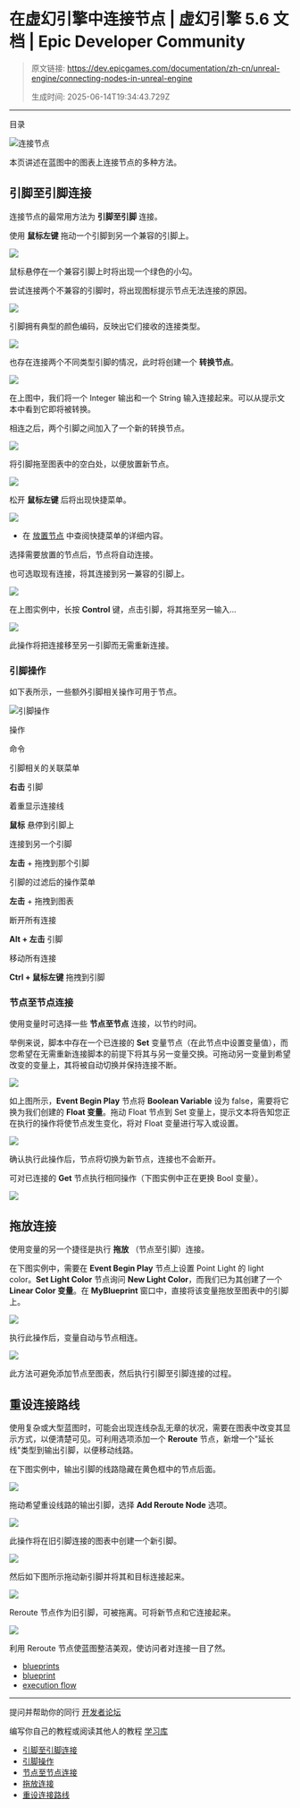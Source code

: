 # 在虚幻引擎中连接节点 | 虚幻引擎 5.6 文档 | Epic Developer Community

> 原文链接: https://dev.epicgames.com/documentation/zh-cn/unreal-engine/connecting-nodes-in-unreal-engine
> 
> 生成时间: 2025-06-14T19:34:43.729Z

---

目录

![连接节点](https://dev.epicgames.com/community/api/documentation/image/92da33e1-2fdb-4ee5-b852-9d1ac971cbd6?resizing_type=fill&width=1920&height=335)

本页讲述在蓝图中的图表上连接节点的多种方法。

## 引脚至引脚连接

连接节点的最常用方法为 **引脚至引脚** 连接。

使用 **鼠标左键** 拖动一个引脚到另一个兼容的引脚上。

![](https://d1iv7db44yhgxn.cloudfront.net/documentation/images/6fbbc70f-e7d8-40de-aec9-5972c4183ec9/connectingnodes1.png)

鼠标悬停在一个兼容引脚上时将出现一个绿色的小勾。

尝试连接两个不兼容的引脚时，将出现图标提示节点无法连接的原因。

![](https://d1iv7db44yhgxn.cloudfront.net/documentation/images/c541004d-9614-4993-be1f-7018799669c8/noncompatible.png)

引脚拥有典型的颜色编码，反映出它们接收的连接类型。

![](https://d1iv7db44yhgxn.cloudfront.net/documentation/images/4c3c54aa-21cc-4590-bf27-ae6417d89c70/colorcoded.png)

也存在连接两个不同类型引脚的情况，此时将创建一个 **转换节点**。

![](https://d1iv7db44yhgxn.cloudfront.net/documentation/images/b9ea8ad8-3630-4595-896c-5cae1ab02b75/conversionnode1.png)

在上图中，我们将一个 Integer 输出和一个 String 输入连接起来。可以从提示文本中看到它即将被转换。

相连之后，两个引脚之间加入了一个新的转换节点。

![](https://d1iv7db44yhgxn.cloudfront.net/documentation/images/d99ba86e-6958-4608-92a8-9bb72bb8c5a1/conversionnode2.png)

将引脚拖至图表中的空白处，以便放置新节点。

![](https://d1iv7db44yhgxn.cloudfront.net/documentation/images/5ace68dc-2a52-4932-ad5a-b1b44a35466c/placenodenode.png)

松开 **鼠标左键** 后将出现快捷菜单。

![](https://d1iv7db44yhgxn.cloudfront.net/documentation/images/313d621d-6181-4fbf-9ec7-affeb4b152f4/dragoffnode.png)

-   在 [放置节点](/documentation/zh-cn/unreal-engine/placing-nodes-in-unreal-engine) 中查阅快捷菜单的详细内容。

选择需要放置的节点后，节点将自动连接。

也可选取现有连接，将其连接到另一兼容的引脚上。

![](https://d1iv7db44yhgxn.cloudfront.net/documentation/images/2d3a8aa3-ab5c-4c9f-aeba-c855debd6dd4/movingwires1.png)

在上图实例中，长按 **Control** 键，点击引脚，将其拖至另一输入...

![](https://d1iv7db44yhgxn.cloudfront.net/documentation/images/617e2ec3-5f57-4f9f-9f11-1170cdf087ac/movingwires2.png)

此操作将把连接移至另一引脚而无需重新连接。

### 引脚操作

如下表所示，一些额外引脚相关操作可用于节点。

![引脚操作](https://d1iv7db44yhgxn.cloudfront.net/documentation/images/78fb2c05-9141-43c1-b4d1-977aaaecaf49/pinactions.png)

操作

命令

引脚相关的关联菜单

**右击** 引脚

着重显示连接线

**鼠标** 悬停到引脚上

连接到另一个引脚

**左击** + 拖拽到那个引脚

引脚的过滤后的操作菜单

**左击** + 拖拽到图表

断开所有连接

**Alt + 左击** 引脚

移动所有连接

**Ctrl + 鼠标左键** 拖拽到引脚

### 节点至节点连接

使用变量时可选择一些 **节点至节点** 连接，以节约时间。

举例来说，脚本中存在一个已连接的 **Set** 变量节点（在此节点中设置变量值），而您希望在无需重新连接脚本的前提下将其与另一变量交换。可拖动另一变量到希望改变的变量上，其将被自动切换并保持连接不断。

![](https://d1iv7db44yhgxn.cloudfront.net/documentation/images/b35483fd-715f-4be6-844a-0326154d7f06/nodetonode1.png)

如上图所示，**Event Begin Play** 节点将 **Boolean Variable** 设为 false，需要将它换为我们创建的 **Float 变量**。拖动 Float 节点到 Set 变量上，提示文本将告知您正在执行的操作将使节点发生变化，将对 Float 变量进行写入或设置。

![](https://d1iv7db44yhgxn.cloudfront.net/documentation/images/11df3e24-8814-4ce9-8c47-8879bd4448d7/nodetonode2.png)

确认执行此操作后，节点将切换为新节点，连接也不会断开。

可对已连接的 **Get** 节点执行相同操作（下图实例中正在更换 Bool 变量）。

![](https://d1iv7db44yhgxn.cloudfront.net/documentation/images/293adb30-490e-48ab-b7c4-b5462a437691/nodetonode3.png)

## 拖放连接

使用变量的另一个捷径是执行 **拖放** （节点至引脚）连接。

在下图实例中，需要在 **Event Begin Play** 节点上设置 Point Light 的 light color。**Set Light Color** 节点询问 **New Light Color**，而我们已为其创建了一个 **Linear Color 变量**。在 **MyBlueprint** 窗口中，直接将该变量拖放至图表中的引脚上。

![](https://d1iv7db44yhgxn.cloudfront.net/documentation/images/49ef0888-b9b0-4200-ba34-9f8641f202ac/nodetonode5.png)

执行此操作后，变量自动与节点相连。

![](https://d1iv7db44yhgxn.cloudfront.net/documentation/images/fc484696-6855-4dae-9a84-4b7c2708fc71/nodetonode6.png)

此方法可避免添加节点至图表，然后执行引脚至引脚连接的过程。

## 重设连接路线

使用复杂或大型蓝图时，可能会出现连线杂乱无章的状况，需要在图表中改变其显示方式，以便清楚可见。可利用选项添加一个 **Reroute** 节点，新增一个"延长线"类型到输出引脚，以便移动线路。

在下图实例中，输出引脚的线路隐藏在黄色框中的节点后面。

![](https://d1iv7db44yhgxn.cloudfront.net/documentation/images/2f690af5-3d1b-48b1-ba81-d8448e900368/reroute1.png)

拖动希望重设线路的输出引脚，选择 **Add Reroute Node** 选项。

![](https://d1iv7db44yhgxn.cloudfront.net/documentation/images/11dbc764-8817-4ce0-addb-90e23ae8d792/reroute2.png)

此操作将在旧引脚连接的图表中创建一个新引脚。

![](https://d1iv7db44yhgxn.cloudfront.net/documentation/images/22d555fe-d79b-4346-968c-24b5bcd14255/reroute3.png)

然后如下图所示拖动新引脚并将其和目标连接起来。

![](https://d1iv7db44yhgxn.cloudfront.net/documentation/images/f4d37306-ef66-412c-896b-9a8126d8124d/reroute4.png)

Reroute 节点作为旧引脚，可被拖离。可将新节点和它连接起来。

![](https://d1iv7db44yhgxn.cloudfront.net/documentation/images/6f2fa606-1363-4165-b468-f7b1f459ef7d/reroute5.png)

利用 Reroute 节点使蓝图整洁美观，使访问者对连接一目了然。

-   [blueprints](https://dev.epicgames.com/community/search?query=blueprints)
-   [blueprint](https://dev.epicgames.com/community/search?query=blueprint)
-   [execution flow](https://dev.epicgames.com/community/search?query=execution%20flow)

* * *

提问并帮助你的同行 [开发者论坛](https://forums.unrealengine.com/categories?tag=unreal-engine)

编写你自己的教程或阅读其他人的教程 [学习库](https://dev.epicgames.com/community/unreal-engine/learning)

-   [引脚至引脚连接](/documentation/zh-cn/unreal-engine/connecting-nodes-in-unreal-engine#%E5%BC%95%E8%84%9A%E8%87%B3%E5%BC%95%E8%84%9A%E8%BF%9E%E6%8E%A5)
-   [引脚操作](/documentation/zh-cn/unreal-engine/connecting-nodes-in-unreal-engine#%E5%BC%95%E8%84%9A%E6%93%8D%E4%BD%9C)
-   [节点至节点连接](/documentation/zh-cn/unreal-engine/connecting-nodes-in-unreal-engine#%E8%8A%82%E7%82%B9%E8%87%B3%E8%8A%82%E7%82%B9%E8%BF%9E%E6%8E%A5)
-   [拖放连接](/documentation/zh-cn/unreal-engine/connecting-nodes-in-unreal-engine#%E6%8B%96%E6%94%BE%E8%BF%9E%E6%8E%A5)
-   [重设连接路线](/documentation/zh-cn/unreal-engine/connecting-nodes-in-unreal-engine#%E9%87%8D%E8%AE%BE%E8%BF%9E%E6%8E%A5%E8%B7%AF%E7%BA%BF)